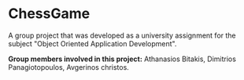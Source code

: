 # ChessGame
A group project that was developed as a university assignment for the subject "Object Oriented Application Development".

 **Group members involved in this project:**                                                                                                                             Athanasios Bitakis, Dimitrios Panagiotopoulos, Avgerinos christos.
